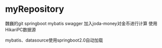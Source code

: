 # myRepository
魏巍的git
springboot 
mybatis
swagger
加入joda-money对金币进行计算
使用HikariPC数据源

mybatis、datasource使用springboot2.0自动加载

